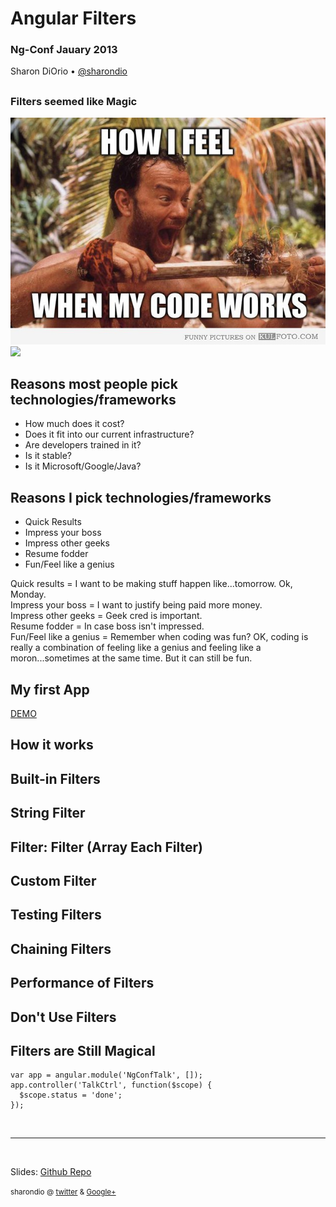 # Angular Filters
### Ng-Conf Jauary 2013

Sharon DiOrio &bull; [@sharondio](https://twitter.com/sharondio)

<aside class="notes"></aside>



## 
### Filters seemed like Magic
<img src="images/fire.jpg">

<aside class="notes"></aside>



<img src="images/pointy-haired-boss.jpg">

<aside class="notes"></aside>



## Reasons most people pick technologies/frameworks

<ul>
  <li class="fragment fade-in">How much does it cost?</li>
  <li class="fragment fade-in">Does it fit into our current infrastructure?</li>
  <li class="fragment fade-in">Are developers trained in it?</li>
  <li class="fragment fade-in">Is it stable?</li>
  <li class="fragment fade-in">Is it Microsoft/Google/Java?</li>
</ul>

<aside class="notes"></aside>



## Reasons I pick technologies/frameworks

<ul>
  <li class="fragment fade-in">Quick Results</li>
  <li class="fragment fade-in">Impress your boss</li>
  <li class="fragment fade-in">Impress other geeks</li>
  <li class="fragment fade-in">Resume fodder</li>
  <li class="fragment fade-in">Fun/Feel like a genius</li>
</ul>

<aside class="notes">
  Quick results = I want to be making stuff happen like...tomorrow.  Ok, Monday.<br>
  Impress your boss = I want to justify being paid more money.<br>
  Impress other geeks = Geek cred is important.<br>
  Resume fodder = In case boss isn't impressed.<br>
  Fun/Feel like a genius = Remember when coding was fun? OK, coding is really a combination of feeling like a genius and feeling like a moron...sometimes at the same time. But it can still be fun.
</aside>



## My first App

<!-- consider embedding demo -->
<a href="demos/first-app/">DEMO</a>

<aside class="notes"></aside>



## How it works



## Built-in Filters



## String Filter
<!-- code sample -->



## Filter: Filter (Array Each Filter)
<!-- checkboxes demo -->


## Custom Filter
<!-- code sample -->


## Testing Filters
<!-- code sample -->


## Chaining Filters
<!-- code sample -->


## Performance of Filters



## Don't Use Filters



## Filters are Still Magical
<!-- charts demo -->



```
var app = angular.module('NgConfTalk', []);
app.controller('TalkCtrl', function($scope) {
  $scope.status = 'done';
});
```

<br />

------

<br />

Slides: [Github Repo](https://github.com/Sharondio/talks/tree/master/2013/adding-angular-to-existing-apps)

<small>sharondio @ [twitter](http://twitter.com/sharondio) &amp; [Google+](https://plus.google.com/u/0/115487514031744604257/posts)</small>

<br />